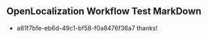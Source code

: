 ## OpenLocalization Workflow Test MarkDown
* a81f7bfe-eb6d-49c1-bf58-f0a8476f36a7 thanks!

<!--HONumber=Aug16_HO1-->


